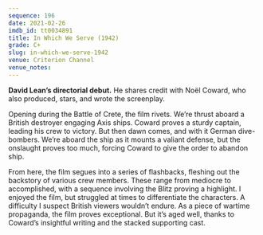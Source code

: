```yaml
---
sequence: 196
date: 2021-02-26
imdb_id: tt0034891
title: In Which We Serve (1942)
grade: C+
slug: in-which-we-serve-1942
venue: Criterion Channel
venue_notes:
---
```


**David Lean’s directorial debut.** He shares credit with Noël Coward, who also produced, stars, and wrote the screenplay.

<!-- end -->

Opening during the Battle of Crete, the film rivets. We’re thrust aboard a British destroyer engaging Axis ships. Coward proves a sturdy captain, leading his crew to victory. But then dawn comes, and with it German dive-bombers. We’re aboard the ship as it mounts a valiant defense, but the onslaught proves too much, forcing Coward to give the order to abandon ship.

From here, the film segues into a series of flashbacks, fleshing out the backstory of various crew members. These range from mediocre to accomplished, with a sequence involving the Blitz proving a highlight. I enjoyed the film, but struggled at times to differentiate the characters. A difficulty I suspect British viewers wouldn’t endure. As a piece of wartime propaganda, the film proves exceptional. But it’s aged well, thanks to Coward’s insightful writing and the stacked supporting cast.
